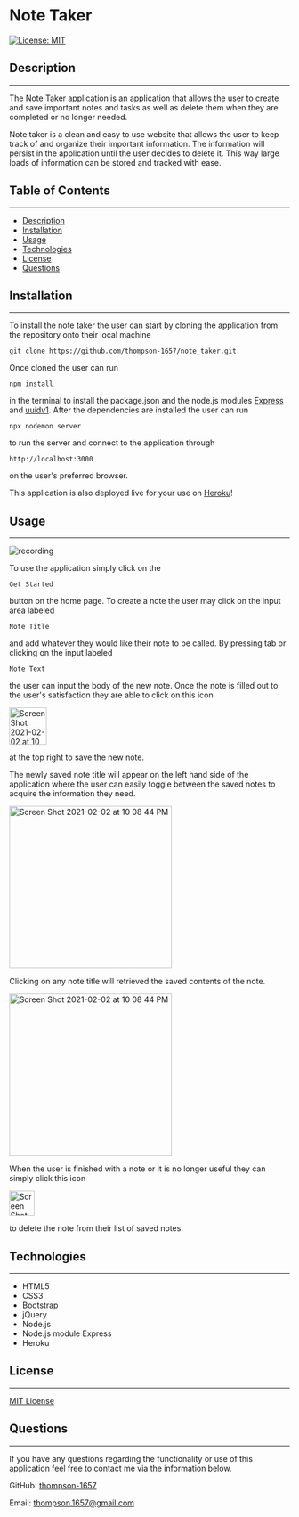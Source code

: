 # Note Taker
[![License: MIT](https://img.shields.io/badge/License-MIT-yellow.svg)](https://opensource.org/licenses/MIT)

## Description
---
The Note Taker application is an application that allows the user to create and save important notes and tasks as well as delete them when they are completed or no longer needed.

Note taker is a clean and easy to use website that allows the user to keep track of and organize their important information. The information will persist in the application until the user decides to delete it. This way large loads of information can be stored and tracked with ease.

## Table of Contents
---
* [Description](#description)
* [Installation](#installation)
* [Usage](#usage)
* [Technologies](#technologies)
* [License](#license)
* [Questions](#questions)
        
## Installation
---
To install the note taker the user can start by cloning the application from the repository onto their local machine
```
git clone https://github.com/thompson-1657/note_taker.git
```
 Once cloned the user can run 
```
npm install
```
in the terminal to install the package.json and the node.js modules [Express](https://expressjs.com/) and [uuidv1](https://www.npmjs.com/package/uuidv1).  After the dependencies are installed the user can run 
```
npx nodemon server
```
to run the server and connect to the application through
```
http://localhost:3000
```
on the user's preferred browser.

This application is also deployed live for your use on [Heroku]()!
        
## Usage
---

![recording](https://user-images.githubusercontent.com/71091515/106697972-7745bb80-65a5-11eb-8b9e-e1c949207fb2.gif)

To use the application simply click on the 
```
Get Started
```
button on the home page. To create a note the user may click on the input area labeled 
```
Note Title
```
and add whatever they would like their note to be called. By pressing tab or clicking on the input labeled
```
Note Text
```
the user can input the body of the new note. Once the note is filled out to the user's satisfaction they are able to click on this icon

<img width="67" alt="Screen Shot 2021-02-02 at 10 03 10 PM" src="https://user-images.githubusercontent.com/71091515/106696569-a0188180-65a2-11eb-87ad-3b28eb0a7426.png">

at the top right to save the new note. 

The newly saved note title will appear on the left hand side of the application where the user can easily toggle between the saved notes to acquire the information they need.

<img width="292" alt="Screen Shot 2021-02-02 at 10 08 44 PM" src="https://user-images.githubusercontent.com/71091515/106696930-5e3c0b00-65a3-11eb-91c8-d805d9845056.png">

Clicking on any note title will retrieved the saved contents of the note.

<img width="292" alt="Screen Shot 2021-02-02 at 10 08 44 PM" src="https://user-images.githubusercontent.com/71091515/106697767-10c09d80-65a5-11eb-9dcc-bec151207af1.png">

When the user is finished with a note or it is no longer useful they can simply click this icon

<img width="45" alt="Screen Shot 2021-02-02 at 10 11 59 PM" src="https://user-images.githubusercontent.com/71091515/106697929-66954580-65a5-11eb-94b7-2e8d09d851d6.png">

to delete the note from their list of saved notes.



## Technologies
---
* HTML5
* CSS3
* Bootstrap
* jQuery
* Node.js
* Node.js module Express
* Heroku
        
## License
---
[MIT License](LICENSE)
        
## Questions
---
If you have any questions regarding the functionality or use of this application feel free to contact me via the information below.

GitHub: [thompson-1657](http://github.com/thompson-1657)

Email: thompson.1657@gmail.com